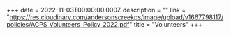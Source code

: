 +++
date = 2022-11-03T00:00:00.000Z
description = ""
link = "https://res.cloudinary.com/andersonscreekps/image/upload/v1667798117/policies/ACPS_Volunteers_Policy_2022.pdf"
title = "Volunteers"
+++
